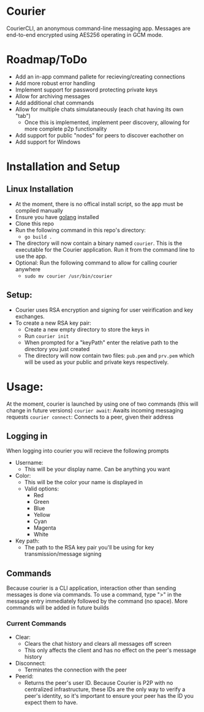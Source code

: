 # Courier
CourierCLI, an anonymous command-line messaging app. Messages are end-to-end encrypted using AES256 operating in GCM mode.

# Roadmap/ToDo
- Add an in-app command pallete for recieving/creating connections
- Add more robust error handling
- Implement support for password protecting private keys
- Allow for archiving messages
- Add additional chat commands
- Allow for multiple chats simulataneously (each chat having its own "tab")
  - Once this is implemented, implement peer discovery, allowing for more complete p2p functionality
- Add support for public "nodes" for peers to discover eachother on
- Add support for Windows

# Installation and Setup
## Linux Installation
- At the moment, there is no offical install script, so the app must be compiled manually
- Ensure you have [golang](https://go.dev/doc/install) installed
- Clone this repo
- Run the following command in this repo's directory:
  - `go build .`
- The directory will now contain a binary named `courier`. This is the executable for the Courier application. Run it from the command line to use the app.
- Optional: Run the following command to allow for calling courier anywhere
  - `sudo mv courier /usr/bin/courier`

## Setup: 
- Courier uses RSA encryption and signing for user veirification and key exchanges.
- To create a new RSA key pair:
  - Create a new empty directory to store the keys in
  - Run `courier init`
  - When prompted for a "keyPath" enter the relative path to the directory you just created
  - The directory will now contain two files: `pub.pem` and `prv.pem` which will be used as your public and private keys respectively.

# Usage:
At the moment, courier is launched by using one of two commands (this will change in future versions)
`courier await`: Awaits incoming messaging requests
`courier connect`: Connects to a peer, given their address

## Logging in
When logging into courier you will recieve the following prompts
- Username:
  - This will be your display name. Can be anything you want
- Color: 
  - This will be the color your name is displayed in 
  - Valid options:
    - Red
    - Green
    - Blue
    - Yellow
    - Cyan
    - Magenta 
    - White
- Key path:
  - The path to the RSA key pair you'll be using for key transmission/message signing

## Commands
Because courier is a CLI application, interaction other than sending messages is done via commands.
To use a command, type ">" in the message entry immediately followed by the command (no space).
More commands will be added in future builds

### Current Commands
- Clear:
  - Clears the chat history and clears all messages off screen
  - This only affects the client and has no effect on the peer's message history
- Disconnect:
  - Terminates the connection with the peer
- Peerid: 
    - Returns the peer's user ID. Because Courier is P2P with no centralized infrastructure, these IDs are the only way to verify a peer's identity, so it's important to ensure your peer has the ID you expect them to have. 

